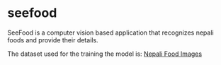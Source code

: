 # seefood
SeeFood is a computer vision based application that recognizes nepali foods and provide their details.

The dataset used for the training the model is: [Nepali Food Images](https://www.kaggle.com/datasets/saurabkunwar/nepali-food-images)
